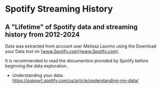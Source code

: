# Spotify Streaming History
## A "Lifetime" of Spotify data and streaming history from 2012-2024

Data was extracted from account user Melissa Laurino using the Download your Data tool on [www.Spotify.com](www.Spotify.com).

It is recommended to read the documention provided by Spotify before beginning the data exploration.
- Understanding your data: <https://support.spotify.com/us/article/understanding-my-data/>
